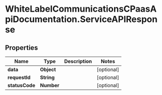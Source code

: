 # WhiteLabelCommunicationsCPaasApiDocumentation.ServiceAPIResponse

## Properties

Name | Type | Description | Notes
------------ | ------------- | ------------- | -------------
**data** | **Object** |  | [optional] 
**requestId** | **String** |  | [optional] 
**statusCode** | **Number** |  | [optional] 


